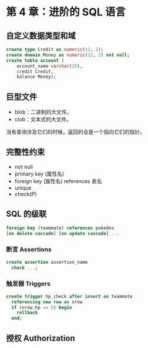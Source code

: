 # 第 4 章：进阶的 SQL 语言

## 自定义数据类型和域

```sql
create type Credit as numeric(12, 2);
create domain Money as numeric(12, 2) not null;
create table account (
    account_name varchar(20),
    credit Credit,
    balance Money);
```

## 巨型文件

- blob：二进制的大文件。
- clob：文本式的大文件。

当有查询涉及它们的时候，返回的会是一个指向它们的指针。

## 完整性约束

- not null
- primary key (属性名)
- foreign key (属性名) references 表名
- unique
- check(P)

## SQL 的级联

```sql
foreign key (teammate) references pokedex
[on delete cascade] [on update cascade] ...
```

### 断言 Assertions

```sql
create assertion assertion_name
  check ...;
```

### 触发器 Triggers

```sql
create trigger hp_check after insert on teammate
  referencing new row as nrow
  if (nrow.hp <= 0) begin
    rollback
  end;

```

## 授权 Authorization

